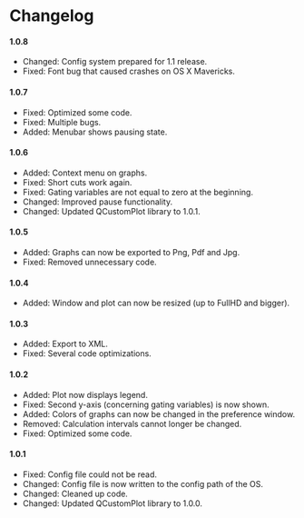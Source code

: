 Changelog
=============

#### 1.0.8
- Changed: Config system prepared for 1.1 release.
- Fixed: Font bug that caused crashes on OS X Mavericks.

#### 1.0.7
- Fixed: Optimized some code.
- Fixed: Multiple bugs.
- Added: Menubar shows pausing state.

#### 1.0.6
- Added: Context menu on graphs.
- Fixed: Short cuts work again.
- Fixed: Gating variables are not equal to zero at the beginning.
- Changed: Improved pause functionality.
- Changed: Updated QCustomPlot library to 1.0.1.

#### 1.0.5
- Added: Graphs can now be exported to Png, Pdf and Jpg.
- Fixed: Removed unnecessary code.

#### 1.0.4
- Added: Window and plot can now be resized (up to FullHD and bigger).

#### 1.0.3
- Added: Export to XML.
- Fixed: Several code optimizations.

#### 1.0.2
- Added: Plot now displays legend.
- Fixed: Second y-axis (concerning gating variables) is now shown.
- Added: Colors of graphs can now be changed in the preference window.
- Removed: Calculation intervals cannot longer be changed.
- Fixed: Optimized some code.

#### 1.0.1
- Fixed: Config file could not be read.
- Changed: Config file is now written to the config path of the OS.
- Changed: Cleaned up code.
- Changed: Updated QCustomPlot library to 1.0.0.
